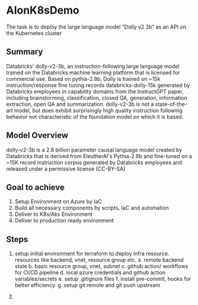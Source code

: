# AIonK8sDemo
The task is to deploy the large language model “Dolly v2 3b” as an API on the Kubernetes cluster

## Summary
Databricks' dolly-v2-3b, an instruction-following large language model trained on the Databricks machine learning platform that is licensed for commercial use. Based on pythia-2.8b, Dolly is trained on ~15k instruction/response fine tuning records databricks-dolly-15k generated by Databricks employees in capability domains from the InstructGPT paper, including brainstorming, classification, closed QA, generation, information extraction, open QA and summarization. dolly-v2-3b is not a state-of-the-art model, but does exhibit surprisingly high quality instruction following behavior not characteristic of the foundation model on which it is based.

## Model Overview
dolly-v2-3b is a 2.8 billion parameter causal language model created by Databricks that is derived from EleutherAI's Pythia-2.8b and fine-tuned on a ~15K record instruction corpus generated by Databricks employees and released under a permissive license (CC-BY-SA)

## Goal to achieve
1. Setup Environment on Azure by IaC
2. Build all necessary components by scripts, IaC and automation
3. Deliver to K8s/Aks Environment
4. Deliver to production ready environment


## Steps
1. setup initial environment for terraform to deploy infra resource. resources like backend, vnet, resource group etc.
    a.  remote backend state
    b.  basic resource group, vnet, subnet
    c.  github action/ workflows for CI/CD pipeline
    d.  local azure credentials and github action variables/secrets
    e.  setup .gitignore files
    f.  install pre-commit, hooks for better efficiency.
    g.  setup git remote and git push upstream

2. 